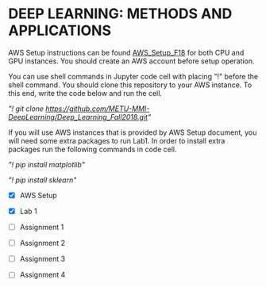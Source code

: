 # DEEP LEARNING: METHODS AND APPLICATIONS

AWS Setup instructions can be found [AWS_Setup_F18](/AWS_Setup.md) for both CPU and GPU instances. You should create an AWS account before setup operation.

You can use shell commands in Jupyter code cell with placing "!" before the shell command. You should clone this repository to your AWS instance. To this end, write the code below and run the cell.

*"! git clone https://github.com/METU-MMI-DeepLearning/Deep_Learning_Fall2018.git"* 

If you will use AWS instances that is provided by AWS Setup document, you will need some extra packages to run Lab1. In order to install extra packages run the following commands in code cell. 

*"! pip install matplotlib"*

*"! pip install sklearn"*

- [x] AWS Setup
- [x] Lab 1
- [ ] Assignment 1
- [ ] Assignment 2
- [ ] Assignment 3
- [ ] Assignment 4
  
